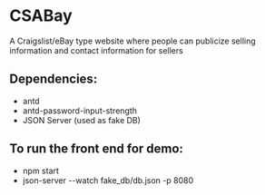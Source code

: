 # CSABay
A Craigslist/eBay type website where people can publicize selling information and contact information for sellers

## Dependencies:
- antd
- antd-password-input-strength
- JSON Server (used as fake DB)

## To run the front end for demo:
- npm start
- json-server --watch fake_db/db.json -p 8080
